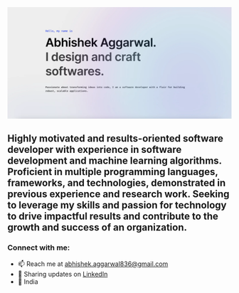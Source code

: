 ![Header](./github.webp)

<h2>Highly motivated and results-oriented software developer with experience in software development and machine learning algorithms. Proficient in multiple programming languages, frameworks, and technologies, demonstrated in previous experience and research work. Seeking to leverage my skills and passion for technology to drive impactful results and contribute to the growth and success of an organization.</h2>


<h3 align="left">Connect with me:</h3>

- 📫 Reach me at abhishek.aggarwal836@gmail.com
- 💼 Sharing updates on [LinkedIn](https://www.linkedin.com/in/abhishekaggarwaldev/) 
- 📍 India
